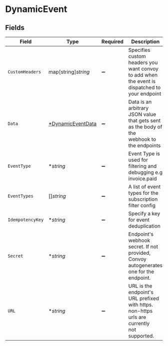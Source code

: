 # DynamicEvent


## Fields

| Field                                                                                         | Type                                                                                          | Required                                                                                      | Description                                                                                   |
| --------------------------------------------------------------------------------------------- | --------------------------------------------------------------------------------------------- | --------------------------------------------------------------------------------------------- | --------------------------------------------------------------------------------------------- |
| `CustomHeaders`                                                                               | map[string]*string*                                                                           | :heavy_minus_sign:                                                                            | Specifies custom headers you want convoy to add when the event is dispatched to your endpoint |
| `Data`                                                                                        | [*DynamicEventData](./dynamiceventdata.md)                                                    | :heavy_minus_sign:                                                                            | Data is an arbitrary JSON value that gets sent as the body of the<br/>webhook to the endpoints |
| `EventType`                                                                                   | **string*                                                                                     | :heavy_minus_sign:                                                                            | Event Type is used for filtering and debugging e.g invoice.paid                               |
| `EventTypes`                                                                                  | []*string*                                                                                    | :heavy_minus_sign:                                                                            | A list of event types for the subscription filter config                                      |
| `IdempotencyKey`                                                                              | **string*                                                                                     | :heavy_minus_sign:                                                                            | Specify a key for event deduplication                                                         |
| `Secret`                                                                                      | **string*                                                                                     | :heavy_minus_sign:                                                                            | Endpoint's webhook secret. If not provided, Convoy autogenerates one for the endpoint.        |
| `URL`                                                                                         | **string*                                                                                     | :heavy_minus_sign:                                                                            | URL is the endpoint's URL prefixed with https. non-https urls are currently<br/>not supported. |